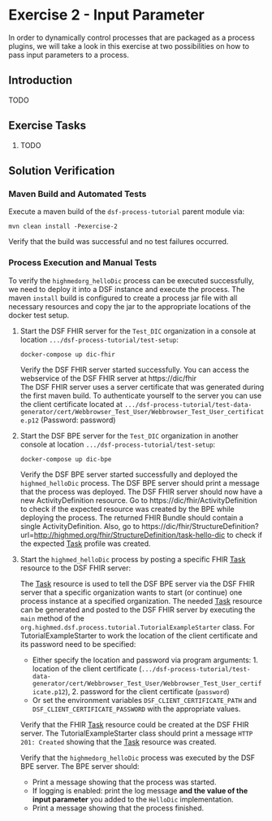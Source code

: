 # Exercise 2 - Input Parameter
In order to dynamically control processes that are packaged as a process plugins, we will take a look in this exercise at two possibilities on how to pass input parameters to a process.

## Introduction
TODO

## Exercise Tasks
1. TODO

## Solution Verification
### Maven Build and Automated Tests
Execute a maven build of the `dsf-process-tutorial` parent module via:
```
mvn clean install -Pexercise-2
```
Verify that the build was successful and no test failures occurred.

### Process Execution and Manual Tests
To verify the `highmedorg_helloDic` process can be executed successfully, we need to deploy it into a DSF instance and execute the process. The maven `install` build is configured to create a process jar file with all necessary resources and copy the jar to the appropriate locations of the docker test setup.

1. Start the DSF FHIR server for the `Test_DIC` organization in a console at location `.../dsf-process-tutorial/test-setup`:
   ```
   docker-compose up dic-fhir
   ```
   Verify the DSF FHIR server started successfully. You can access the webservice of the DSF FHIR server at https://dic/fhir  
   The DSF FHIR server uses a server certificate that was generated during the first maven build. To authenticate yourself to the server you can use the client certificate located at `.../dsf-process-tutorial/test-data-generator/cert/Webbrowser_Test_User/Webbrowser_Test_User_certificate.p12` (Password: password)

2. Start the DSF BPE server for the `Test_DIC` organization in another console at location `.../dsf-process-tutorial/test-setup`:
   ```
   docker-compose up dic-bpe
   ```
   Verify the DSF BPE server started successfully and deployed the `highmed_helloDic` process. The DSF BPE server should print a message that the process was deployed. The DSF FHIR server should now have a new ActivityDefinition resource. Go to https://dic/fhir/ActivityDefinition to check if the expected resource was created by the BPE while deploying the process. The returned FHIR Bundle should contain a single ActivityDefinition. Also, go to https://dic/fhir/StructureDefinition?url=http://highmed.org/fhir/StructureDefinition/task-hello-dic to check if the expected [Task](http://hl7.org/fhir/R4/task.html) profile was created.

3. Start the `highmed_helloDic` process by posting a specific FHIR [Task](http://hl7.org/fhir/R4/task.html) resource to the DSF FHIR server:

   The [Task](http://hl7.org/fhir/R4/task.html) resource is used to tell the DSF BPE server via the DSF FHIR server that a specific organization wants to start (or continue) one process instance at a specified organization. The needed [Task](http://hl7.org/fhir/R4/task.html) resource can be generated and posted to the DSF FHIR server by executing the `main` method of the `org.highmed.dsf.process.tutorial.TutorialExampleStarter` class. For TutorialExampleStarter to work the location of the client certificate and its password need to be specified:
    * Either specify the location and password via program arguments: 1. location of the client certificate (`.../dsf-process-tutorial/test-data-generator/cert/Webbrowser_Test_User/Webbrowser_Test_User_certificate.p12`), 2. password for the client certificate (`password`)
    * Or set the environment variables `DSF_CLIENT_CERTIFICATE_PATH` and `DSF_CLIENT_CERTIFICATE_PASSWORD` with the appropriate values.

   Verify that the FHIR [Task](http://hl7.org/fhir/R4/task.html) resource could be created at the DSF FHIR server. The TutorialExampleStarter class should print a message `HTTP 201: Created` showing that the [Task](http://hl7.org/fhir/R4/task.html) resource was created.

   Verify that the `highmedorg_helloDic` process was executed by the DSF BPE server. The BPE server should:
   * Print a message showing that the process was started.
   * If logging is enabled: print the log message **and the value of the input parameter** you added to the `HelloDic` implementation.
   * Print a message showing that the process finished.